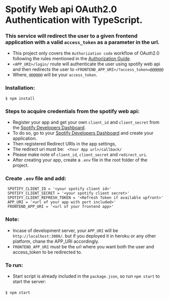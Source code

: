 # Spotify Web api OAuth2.0 Authentication with TypeScript.
### This service will redirect the user to a given frontend application with a valid ```access_token``` as a parameter in the url.
- This project only covers the ```Authorization code``` workflow of OAuth2.0 following the rules mentioned in the [Authorization Guide](https://developer.spotify.com/documentation/general/guides/authorization-guide/).
- ```<APP_URI>/login/``` route will authenticate the user using spotify web api and then redirects the user to ```<FRONTEND_APP_URI>/?access_token=@@@@@@```
- Where, ```@@@@@@``` will be your ```access_token```.

### Installation:
    $ npm install

### Steps to acquire credentials from the spotify web api:
- Register your app and get your own ```client_id``` and ```client_secret``` from the [Spotify Developers Dashboard](https://developer.spotify.com/dashboard/login).
- To do so, go to your [Spotify Developers Dashboard](https://developer.spotify.com/dashboard/login) and create your application.
- Then registered Redirect URIs in the app settings,
- The redirect uri must be:
``` <Your App url>/callback/```
- Please make note of ```client_id```, ```client_secret``` and ```redirect_uri```.
- After creating your app, create a ```.env``` file in the root folder of the project.

### Create ```.env``` file and add:
     SPOTIFY_CLIENT_ID = '<your spotify client id>'
     SPOTIFY_CLIENT_SECRET = '<your spotify client secret>'
     SPOTIFY_CLIENT_REFRESH_TOKEN = '<Refresh Token if available upfront>'
     APP_URI = '<url of your app with port included>'
     FRONTEND_APP_URI = '<url of your frontend app>'
     
### Note: 
- Incase of development server, your ```APP_URI``` will be ```http://localhost:3000/```. but if you deployed it in heroku or any other platform, chane the APP_URI accordingly.
- ```FRONTEND_APP_URI``` must be the url where you want both the user and access_token to be redirected to.

### To run:
- Start script is already included in the ```package.json```, so run ```npm start``` to start the server:
####
    $ npm start

    
